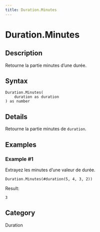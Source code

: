 ```yaml
---
title: Duration.Minutes
---
```


# Duration.Minutes


## Description

Retourne la partie minutes d’une durée.


## Syntax

```powerquery
Duration.Minutes(
    duration as duration
) as number
```


## Details

Retourne la partie minutes de <code>duration</code>.


## Examples

### Example #1 
Extrayez les minutes d’une valeur de durée.
```powerquery
Duration.Minutes(#duration(5, 4, 3, 2))
```

Result: 
```powerquery
3
```




## Category
Duration
